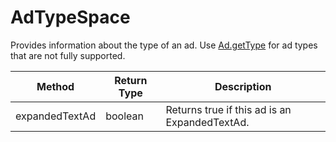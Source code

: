 # AdTypeSpace
Provides information about the type of an ad. Use [Ad.getType](./Ad#getType) for ad types that are not fully supported.      

|Method|Return Type|Description|
|-|-|-
expandedTextAd|boolean|Returns true if this ad is an ExpandedTextAd. <br />
